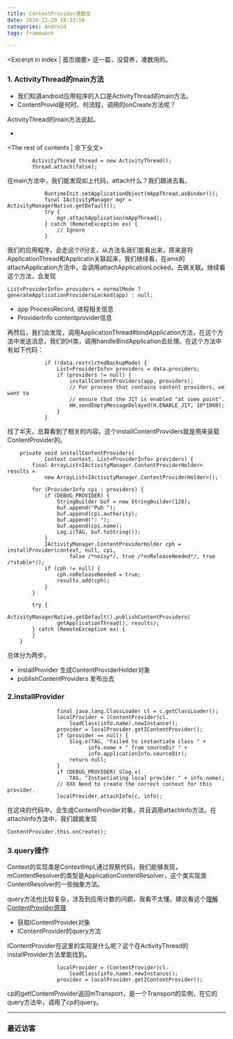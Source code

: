 ```yaml
---
title: ContentProvider凑数文
date: 2016-12-29 18:33:56
categories: Android
tags: framework

---
```

<Excerpt in index | 首页摘要>
这一篇，没营养，凑数用的。

### 1. ActivityThread的main方法

* 我们知道android应用程序的入口是ActivityThread的main方法。
* ContentProvid是何时、何流程，调用的onCreate方法呢？

ActivityThread的main方法说起。

+ <!-- more -->
<The rest of contents | 余下全文>



```
        ActivityThread thread = new ActivityThread();
        thread.attach(false);
```

在main方法中，我们能发现如上代码，attach什么？我们跟进去看。

```
            RuntimeInit.setApplicationObject(mAppThread.asBinder());
            final IActivityManager mgr = ActivityManagerNative.getDefault();
            try {
                mgr.attachApplication(mAppThread);
            } catch (RemoteException ex) {
                // Ignore
            }
```

我们的应用程序，会走这个if分支，从方法名我们能看出来，原来是将ApplicationThread和Applicatin关联起来，我们继续看，在ams的attachApplication方法中，会调用attachApplicationLocked，去做关联。继续看这个方法，会发现

```
List<ProviderInfo> providers = normalMode ? generateApplicationProvidersLocked(app) : null;
```

* app ProcessRecord, 进程相关信息
* ProviderInfo contentprovider信息

再然后，我们会发现，调用ApplicationThread#bindApplication方法，在这个方法中发送消息，我们的H类，调用handleBindApplication去处理。在这个方法中有如下代码：

```
            if (!data.restrictedBackupMode) {
                List<ProviderInfo> providers = data.providers;
                if (providers != null) {
                    installContentProviders(app, providers);
                    // For process that contains content providers, we want to
                    // ensure that the JIT is enabled "at some point".
                    mH.sendEmptyMessageDelayed(H.ENABLE_JIT, 10*1000);
                }
            }
```

找了半天，总算看到了相关的内容。这个installContentProviders就是用来装载ContentProvider的。

```
    private void installContentProviders(
            Context context, List<ProviderInfo> providers) {
        final ArrayList<IActivityManager.ContentProviderHolder> results =
            new ArrayList<IActivityManager.ContentProviderHolder>();

        for (ProviderInfo cpi : providers) {
            if (DEBUG_PROVIDER) {
                StringBuilder buf = new StringBuilder(128);
                buf.append("Pub ");
                buf.append(cpi.authority);
                buf.append(": ");
                buf.append(cpi.name);
                Log.i(TAG, buf.toString());
            }
            IActivityManager.ContentProviderHolder cph = installProvider(context, null, cpi,
                    false /*noisy*/, true /*noReleaseNeeded*/, true /*stable*/);
            if (cph != null) {
                cph.noReleaseNeeded = true;
                results.add(cph);
            }
        }

        try {
            ActivityManagerNative.getDefault().publishContentProviders(
                getApplicationThread(), results);
        } catch (RemoteException ex) {
        }
    }
```

总体分为两步，

* installProvider 生成ContentProviderHolder对象
* publishContentProviders 发布出去

### 2.installProvider


```
                final java.lang.ClassLoader cl = c.getClassLoader();
                localProvider = (ContentProvider)cl.
                    loadClass(info.name).newInstance();
                provider = localProvider.getIContentProvider();
                if (provider == null) {
                    Slog.e(TAG, "Failed to instantiate class " +
                          info.name + " from sourceDir " +
                          info.applicationInfo.sourceDir);
                    return null;
                }
                if (DEBUG_PROVIDER) Slog.v(
                    TAG, "Instantiating local provider " + info.name);
                // XXX Need to create the correct context for this provider.
                localProvider.attachInfo(c, info);
```

在这块的代码中，会生成ContentProvider对象，并且调用attachInfo方法。在attachInfo方法中，我们就能发现

```
ContentProvider.this.onCreate();
```

### 3.query操作

Context的实现类是ContextImpl,通过观察代码，我们能够发现，mContentResolver的类型是ApplicationContentResolver，这个类实现类ContentResolver的一些抽象方法。

query方法也比较复杂，涉及到应用计数的问题，我看不太懂。建议看这个[理解ContentProvider原理](http://gityuan.com/2016/07/30/content-provider/) 

* 获取IContentProvider对象
* IContentProvider的query方法


IContentProvider在这里的实现是什么呢？这个在ActivityThread的installProvider方法里能找到。

```
                localProvider = (ContentProvider)cl.
                    loadClass(info.name).newInstance();
                provider = localProvider.getIContentProvider();
```
cp的getIContentProvider返回mTransport，是一个Transport的实例，在它的query方法中，调用了cp的query。

---### 最近访客<ul class="ds-recent-visitors" data-num-items="46" data-avatar-size="40"></ul>
